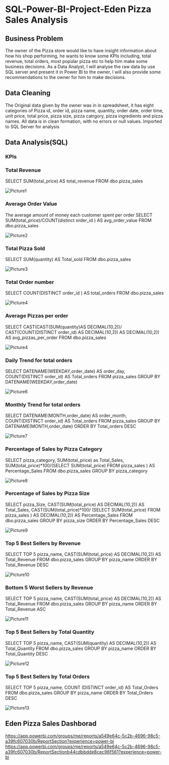 # SQL-Power-BI-Project-Eden Pizza Sales Analysis 
## Business Problem
The owner of the Pizza store would like to have insight information about how his shop performing, he wants to know some KPIs including, total revenue, total orders, most popular pizza etc to help him make some business decisions. As a Data Analyst, I will analyse the raw data by use SQL server and present it in Power BI to the owner, I will also provide some recommendations to the owner for him to make decisions.
## Data Cleaning 
The Original data given by the owner was in in spreadsheet, it has eight categories of Pizza id, order id, pizza name, quantity, order date, order time, unit price, total price, pizza size, pizza catrgory, pizza ingredients and pizza names. All data is in clean formation, with no errors or null values. Imported to SQL Server for analysis
## Data Analysis(SQL)
### KPIs 
### Total Revenue
SELECT SUM(total_price) AS total_revenue
FROM dbo.pizza_sales

![Picture1](https://github.com/dandai509/SQL-Power-BI-Project/assets/106848444/d4271474-783d-4256-a467-6ac53d7ca477)

### Average Order Value 
The average amount of money each customer spent per order 
SELECT SUM(total_price)/COUNT(distinct order_id ) AS avg_order_value
FROM dbo.pizza_sales

![Picture2](https://github.com/dandai509/SQL-Power-BI-Project/assets/106848444/56edfc99-6740-4c99-ba1c-b3d069bf54bd)

### Total Pizza Sold
SELECT SUM(quantity) AS Total_sold
FROM dbo.pizza_sales

![Picture3](https://github.com/dandai509/SQL-Power-BI-Project/assets/106848444/72c29898-421f-4d73-b651-7d358d07d6ef)

### Total Order number
SELECT COUNT(DISTINCT order_id ) AS total_orders
FROM dbo.pizza_sales

![Picture4](https://github.com/dandai509/SQL-Power-BI-Project/assets/106848444/23fce99d-b45a-49dd-bd16-c1f1a04246ca)

### Average Pizzas per order
SELECT CAST(CAST(SUM(quantity)AS DECIMAL(10,2))/
CAST(COUNT(DISTINCT order_id) AS DECIMAL(10,2)) AS DECIMAL(10,2)) AS avg_pizzas_per_order 
FROM dbo.pizza_sales

![Picture4](https://github.com/dandai509/SQL-Power-BI-Project/assets/106848444/d670d2ee-a627-464a-a8c0-1da19e3dcf9f)

### Daily Trend for total orders
SELECT DATENAME(WEEKDAY,order_date) AS order_day,
COUNT(DISTINCT order_id) AS Total_orders
FROM pizza_sales
GROUP BY DATENAME(WEEKDAY,order_date)

![Picture6](https://github.com/dandai509/SQL-Power-BI-Project/assets/106848444/d0443297-b8ae-4a37-b894-b5c6b8808f9b)

### Monthly Trend for total orders
SELECT DATENAME(MONTH,order_date) AS order_month,
COUNT(DISTINCT order_id) AS Total_orders
FROM pizza_sales
GROUP BY DATENAME(MONTH,order_date)
ORDER BY Total_orders DESC

![Picture7](https://github.com/dandai509/SQL-Power-BI-Project/assets/106848444/36eca094-27d9-4d90-b828-cee5c29d8636)

### Percentage of Sales by Pizza Category
SELECT pizza_category, SUM(total_price) as Total_Sales, SUM(total_price)*100/(SELECT SUM(total_price) FROM pizza_sales ) AS Percentage_Sales
FROM dbo.pizza_sales
GROUP BY pizza_category

![Picture8](https://github.com/dandai509/SQL-Power-BI-Project/assets/106848444/615bb03a-0114-488b-81d2-ae3740d558c5)

### Percentage of Sales by Pizza Size
SELECT pizza_Size, CAST(SUM(total_price) AS DECIMAL(10,2)) AS Total_Sales, CAST(SUM(total_price)*100/
(SELECT SUM(total_price) FROM pizza_sales ) AS DECIMAL(10,2)) AS Percentage_Sales
FROM dbo.pizza_sales
GROUP BY pizza_size
ORDER BY Percentage_Sales DESC

![Picture9](https://github.com/dandai509/SQL-Power-BI-Project/assets/106848444/1afb4407-b007-4334-bdc5-59265debe5fb)

### Top 5 Best Sellers by Revenue
SELECT TOP 5 pizza_name, CAST(SUM(total_price) AS DECIMAL(10,2)) AS Total_Revenue
FROM dbo.pizza_sales
GROUP BY pizza_name
ORDER BY Total_Revenue DESC

![Picture10](https://github.com/dandai509/SQL-Power-BI-Project/assets/106848444/b27a1f6f-8508-4ff6-8490-933a891a6259)

### Bottom 5 Worst Sellers by Revenue
SELECT TOP 5 pizza_name, CAST(SUM(total_price) AS DECIMAL(10,2)) AS Total_Revenue
FROM dbo.pizza_sales
GROUP BY pizza_name
ORDER BY Total_Revenue ASC

![Picture11](https://github.com/dandai509/SQL-Power-BI-Project/assets/106848444/001dd176-4873-4d32-9131-334670fead75)

### Top 5 Best Sellers by Total Quantity
SELECT TOP 5 pizza_name, CAST(SUM(quantity) AS DECIMAL(10,2)) AS Total_Quantity
FROM dbo.pizza_sales
GROUP BY pizza_name
ORDER BY Total_Quantity DESC

![Picture12](https://github.com/dandai509/SQL-Power-BI-Project/assets/106848444/fcc7a14a-3cab-41f0-85e9-d1d51911ba14)

### Top 5 Best Sellers by Total Orders
SELECT TOP 5 pizza_name, COUNT (DISTINCT order_id) AS Total_Orders
FROM dbo.pizza_sales
GROUP BY pizza_name
ORDER BY Total_Orders DESC

![Picture13](https://github.com/dandai509/SQL-Power-BI-Project/assets/106848444/1ca48de6-6f3f-4f92-9b0d-175064aec016)

## Eden Pizza Sales Dashborad 

https://app.powerbi.com/groups/me/reports/a549e64c-5c2b-4696-98c5-a39fc607030b/ReportSection?experience=power-bi
https://app.powerbi.com/groups/me/reports/a549e64c-5c2b-4696-98c5-a39fc607030b/ReportSectionb44cdbbdde8cec96f561?experience=power-bi








